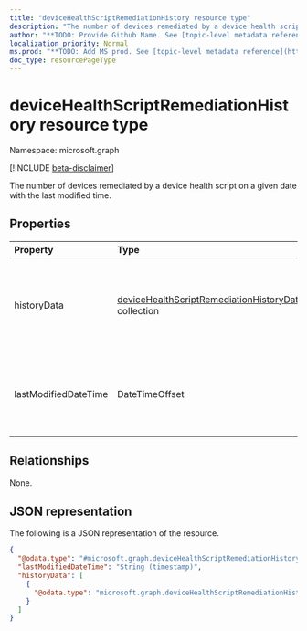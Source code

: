```yaml
---
title: "deviceHealthScriptRemediationHistory resource type"
description: "The number of devices remediated by a device health script on a given date with the last modified time."
author: "**TODO: Provide Github Name. See [topic-level metadata reference](https://msgo.azurewebsites.net/add/document/guidelines/metadata.html#topic-level-metadata)**"
localization_priority: Normal
ms.prod: "**TODO: Add MS prod. See [topic-level metadata reference](https://msgo.azurewebsites.net/add/document/guidelines/metadata.html#topic-level-metadata)**"
doc_type: resourcePageType
---
```


# deviceHealthScriptRemediationHistory resource type

Namespace: microsoft.graph

[!INCLUDE [beta-disclaimer](../../includes/beta-disclaimer.md)]

The number of devices remediated by a device health script on a given date with the last modified time.

## Properties
|Property|Type|Description|
|:---|:---|:---|
|historyData|[deviceHealthScriptRemediationHistoryData](../resources/devicehealthscriptremediationhistorydata.md) collection|The number of devices remediated by the device health script on the given date.|
|lastModifiedDateTime|DateTimeOffset|The date on which the results history is calculated for the healthscript.|

## Relationships
None.

## JSON representation
The following is a JSON representation of the resource.
<!-- {
  "blockType": "resource",
  "@odata.type": "microsoft.graph.deviceHealthScriptRemediationHistory"
}
-->
``` json
{
  "@odata.type": "#microsoft.graph.deviceHealthScriptRemediationHistory",
  "lastModifiedDateTime": "String (timestamp)",
  "historyData": [
    {
      "@odata.type": "microsoft.graph.deviceHealthScriptRemediationHistoryData"
    }
  ]
}
```

